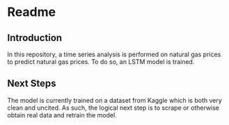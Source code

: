 # Readme
## Introduction
In this repository, a time series analysis is performed on natural gas prices to predict natural gas prices. To do so, an LSTM model is trained.

## Next Steps
The model is currently trained on a dataset from Kaggle which is both very clean and uncited. As such, the logical next step is to scrape or otherwise obtain real data and retrain the model.